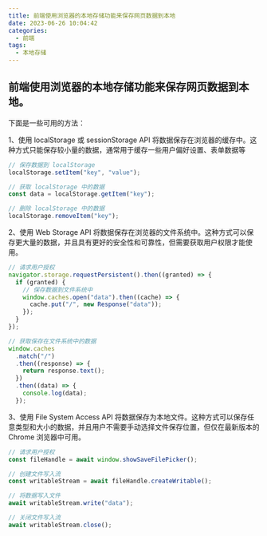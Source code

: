 ```yaml
---
title: 前端使用浏览器的本地存储功能来保存网页数据到本地
date: 2023-06-26 10:04:42
categories:
  - 前端
tags:
  - 本地存储
---
```


## 前端使用浏览器的本地存储功能来保存网页数据到本地。

下面是一些可用的方法：

1、使用 localStorage 或 sessionStorage API 将数据保存在浏览器的缓存中。这种方式只能保存较小量的数据，通常用于缓存一些用户偏好设置、表单数据等

```javascript
// 保存数据到 localStorage
localStorage.setItem("key", "value");

// 获取 localStorage 中的数据
const data = localStorage.getItem("key");

// 删除 localStorage 中的数据
localStorage.removeItem("key");
```

2、使用 Web Storage API 将数据保存在浏览器的文件系统中。这种方式可以保存更大量的数据，并且具有更好的安全性和可靠性，但需要获取用户权限才能使用。

```javascript
// 请求用户授权
navigator.storage.requestPersistent().then((granted) => {
  if (granted) {
    // 保存数据到文件系统中
    window.caches.open("data").then((cache) => {
      cache.put("/", new Response("data"));
    });
  }
});

// 获取保存在文件系统中的数据
window.caches
  .match("/")
  .then((response) => {
    return response.text();
  })
  .then((data) => {
    console.log(data);
  });
```

3、使用 File System Access API 将数据保存为本地文件。这种方式可以保存任意类型和大小的数据，并且用户不需要手动选择文件保存位置，但仅在最新版本的 Chrome 浏览器中可用。

```javascript
// 请求用户授权
const fileHandle = await window.showSaveFilePicker();

// 创建文件写入流
const writableStream = await fileHandle.createWritable();

// 将数据写入文件
await writableStream.write("data");

// 关闭文件写入流
await writableStream.close();
```
